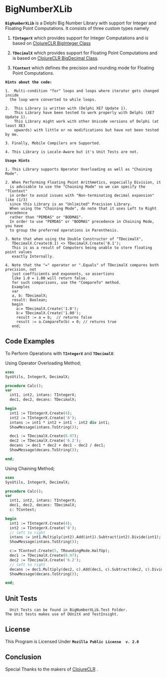 BigNumberXLib
====

 **`BigNumberXLib`** is a Delphi Big Number Library with support for Integer and Floating Point Computations.
 It consists of three custom types namely 

    
 
1.  **`TIntegerX`** 
   which provides support for Integer Computations and is based on [ClojureCLR BigInteger Class](https://github.com/clojure/clojure-clr/blob/master/Clojure/Clojure/Lib/BigInteger.cs)

2. **`TDecimalX`** which provides support for Floating Point Computations and is based on [ClojureCLR BigDecimal Class](https://github.com/clojure/clojure-clr/blob/master/Clojure/Clojure/Lib/BigDecimal.cs). 
3. **`TContext`** which defines the precision and rounding mode for Floating Point Computations.

    
**`Hints about the code:`**

    1.  Multi-condition "for" loops and loops where iterator gets changed inside 
      the loop were converted to while loops. 
        
    2.  This Library is written with (Delphi XE7 Update 1). 
        This Library have been tested to work properly with Delphi (XE7 Update 1). 
        This Library might work with other Unicode versions of Delphi (at least XE3 
        upwards) with little or no modifications but have not been tested by me. 
       
    3. Finally, Mobile Compilers are Supported.
    
    4. This Library is Locale-Aware but it's Unit Tests are not.
  
   
**`Usage Hints`**

    1. This Library supports Operator Overloading as well as "Chaining Mode".
     
    2. When Performing Floating Point Arithmetics, especially Division, it 
      is advisable to use the "Chaining Mode" so we can specify the "TContext" 
      in order to avoid issues with "Non-terminating decimal expansion" like (1/3) 
      since this Library is an "Unlimited" Precision Library.
      When using the "Chaining Mode", do note that it uses Left to Right precedence 
      rather than "PEMDAS" or "BODMAS".
      In order to use "PEMDAS" or "BODMAS" precedence in Chaining Mode, you have
      to group the preferred operations in Parenthesis.

    3. Note that when using the Double Constructor of "TDecimalX", 
       TDecimalX.Create(0.1) <> TDecimalX.Create('0.1');
       This is as a result of Computers being unable to store floating point values 
       exactly Internally.

    4. Note that the "=" operator or ".Equals" of TDecimalX compares both precision, not
       just coefficients and exponents, so assertions 
       like 1.0 = 1.00 will return false.
       for such comparisons, use the "CompareTo" method.
       Examples
       var
       a, b: TDecimalX;
       result: Boolean;
       begin
         a:= TDecimalX.Create('1.0');
         b:= TDecimalX.Create('1.00');
         result := a = b;  // returns false
         result := a.CompareTo(b) = 0; // returns true
       end; 

Code Examples
------------

To Perform Operations with **`TIntegerX`** and **`TDecimalX`**:

Using Operator Overloading Method;
```pascal
uses
SysUtils, IntegerX, DecimalX;

procedure Calc();
var
  int1, int2, intans: TIntegerX;
  dec1, dec2, decans: TDecimalX;

begin
  int1 := TIntegerX.Create(4);
  int2 := TIntegerX.Create('8');
  intans := int1 * int2 + int1 - int2 div int1;
  ShowMessage(intans.ToString());

  dec1 := TDecimalX.Create(8.97);
  dec2 := TDecimalX.Create('6.2');
  decans := dec1 * dec2 + dec1 - dec2 / dec1;
  ShowMessage(decans.ToString());

end;

```
Using Chaining Method;

```pascal
uses
SysUtils, IntegerX, DecimalX;

procedure Calc();
var
  int1, int2, intans: TIntegerX;
  dec1, dec2, decans: TDecimalX;
  c: TContext;

begin
  int1 := TIntegerX.Create(4);
  int2 := TIntegerX.Create('8');
  // left to right
  intans := int1.Multiply(int2).Add(int1).Subtract(int2).Divide(int1);
  ShowMessage(intans.ToString());

  c:= TContext.Create(5, TRoundingMode.HalfUp);
  dec1 := TDecimalX.Create(8.97);
  dec2 := TDecimalX.Create('6.2');
  // left to right
  decans := dec1.Multiply(dec2, c).Add(dec1, c).Subtract(dec2, c).Divide(dec1, c);
  ShowMessage(decans.ToString());

end;

```

Unit Tests
--------------------------------------------------
      Unit Tests can be found in BigNumberXLib.Test Folder.
    The Unit tests makes use of DUnitX and TestInsight.

License
--------------------------------------------------

This Program is Licensed Under **`Mozilla Public License  v. 2.0`**

Conclusion
--------------------------------------------------

   Special Thanks to the makers of [ClojureCLR](https://github.com/clojure/clojure-clr/) .
